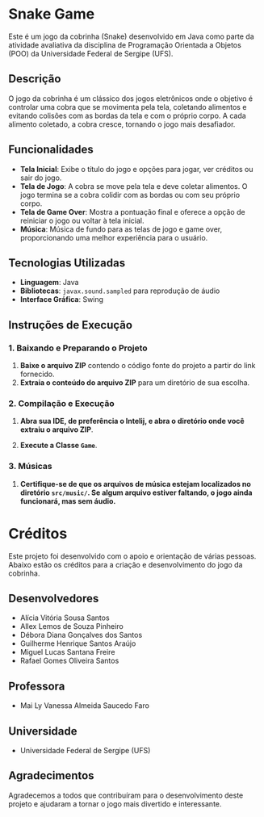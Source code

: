 # Snake Game

Este é um jogo da cobrinha (Snake) desenvolvido em Java como parte da atividade avaliativa da disciplina de Programação Orientada a Objetos (POO) da Universidade Federal de Sergipe (UFS).

## Descrição

O jogo da cobrinha é um clássico dos jogos eletrônicos onde o objetivo é controlar uma cobra que se movimenta pela tela, coletando alimentos e evitando colisões com as bordas da tela e com o próprio corpo. A cada alimento coletado, a cobra cresce, tornando o jogo mais desafiador.

## Funcionalidades

- **Tela Inicial**: Exibe o título do jogo e opções para jogar, ver créditos ou sair do jogo.
- **Tela de Jogo**: A cobra se move pela tela e deve coletar alimentos. O jogo termina se a cobra colidir com as bordas ou com seu próprio corpo.
- **Tela de Game Over**: Mostra a pontuação final e oferece a opção de reiniciar o jogo ou voltar à tela inicial.
- **Música**: Música de fundo para as telas de jogo e game over, proporcionando uma melhor experiência para o usuário.

## Tecnologias Utilizadas

- **Linguagem**: Java
- **Bibliotecas**: `javax.sound.sampled` para reprodução de áudio
- **Interface Gráfica**: Swing

## Instruções de Execução

### 1. **Baixando e Preparando o Projeto**

1. **Baixe o arquivo ZIP** contendo o código fonte do projeto a partir do link fornecido.
2. **Extraia o conteúdo do arquivo ZIP** para um diretório de sua escolha.

### 2. **Compilação e Execução**

1. **Abra sua IDE, de preferência o Intelij, e abra o diretório onde você extraiu o arquivo ZIP**.

2. **Execute a Classe `Game`**.

### 3. Músicas
1. **Certifique-se de que os arquivos de música estejam localizados no diretório `src/music/`. Se algum arquivo estiver faltando, o jogo ainda funcionará, mas sem áudio.**

# Créditos

Este projeto foi desenvolvido com o apoio e orientação de várias pessoas. Abaixo estão os créditos para a criação e desenvolvimento do jogo da cobrinha.

## Desenvolvedores

- Alícia Vitória Sousa Santos
- Allex Lemos de Souza Pinheiro
- Débora Diana Gonçalves dos Santos
- Guilherme Henrique Santos Araújo
- Miguel Lucas Santana Freire
- Rafael Gomes Oliveira Santos


## Professora

- Mai Ly Vanessa Almeida Saucedo Faro

## Universidade

-  Universidade Federal de Sergipe (UFS)

## Agradecimentos

Agradecemos a todos que contribuíram para o desenvolvimento deste projeto e ajudaram a tornar o jogo mais divertido e interessante.

   
